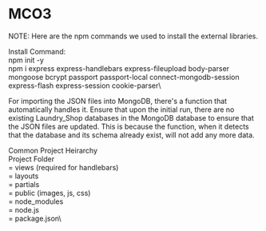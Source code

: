 # MCO3
NOTE: Here are the npm commands we used to install the external libraries.

Install Command:\
npm init -y\
npm i express express-handlebars express-fileupload body-parser mongoose bcrypt passport passport-local connect-mongodb-session express-flash express-session cookie-parser\

For importing the JSON files into MongoDB, there's a function that automatically handles it. Ensure that upon the initial run, there are no existing Laundry_Shop databases in the MongoDB database to ensure that the JSON files are updated. 
This is because the function, when it detects that the database and its schema already exist, will not add any more data.

Common Project Heirarchy\
  Project Folder\
    = views (required for handlebars)\
        = layouts\
        = partials\
    = public (images, js, css)\
    = node_modules\
    = node.js\
    = package.json\
